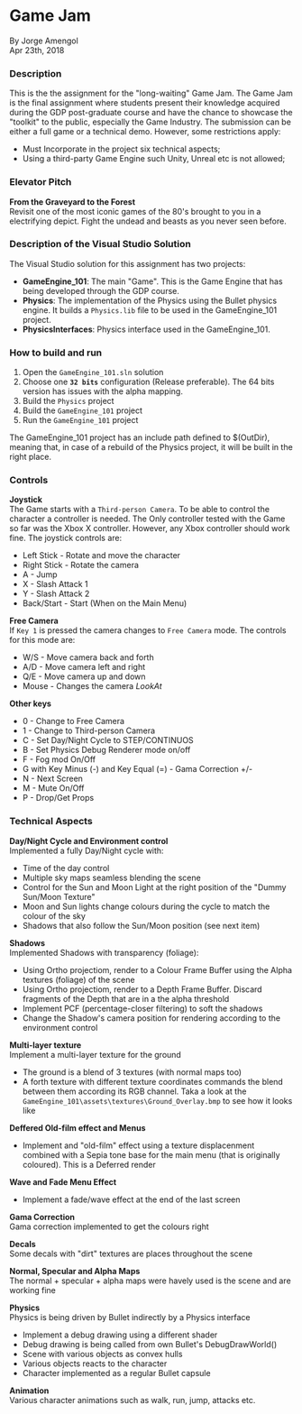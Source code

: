 # Game Jam  

By Jorge Amengol  
Apr 23th, 2018  

### Description

This is the the assignment for the "long-waiting" Game Jam. The Game Jam is the final assignment where students present their knowledge acquired during the GDP post-graduate course and have the chance to showcase the "toolkit" to the public, especially the Game Industry. The submission can be either a full game or a technical demo. However, some restrictions apply:  
- Must Incorporate in the project six technical aspects;  
- Using a third-party Game Engine such Unity, Unreal etc is not allowed;  

### Elevator Pitch  

**From the Graveyard to the Forest**  
Revisit one of the most iconic games of the 80's brought to you in a electrifying depict. Fight the undead and beasts as you never seen before.  

### Description of the Visual Studio Solution  

The Visual Studio solution for this assignment has two projects:  
- **GameEngine_101**: The main "Game". This is the Game Engine that has being developed through the GDP course.  
- **Physics**: The implementation of the Physics using the Bullet physics engine. It builds a `Physics.lib` file to be used in the GameEngine_101 project.  
- **PhysicsInterfaces**: Physics interface used in the GameEngine_101.  

### How to build and run  

1. Open the `GameEngine_101.sln` solution  
2. Choose one **`32 bits`** configuration (Release preferable). The 64 bits version has issues with the alpha mapping.  
4. Build the `Physics` project  
5. Build the `GameEngine_101` project  
6. Run the `GameEngine_101` project  

The GameEngine_101 project has an include path defined to $(OutDir), meaning that, in case of a rebuild of the Physics project, it will be built in the right place.  

### Controls

**Joystick**  
The Game starts with a `Third-person Camera`. To be able to control the character a controller is needed. The Only controller tested with the Game so far was the Xbox X controller. However, any Xbox controller should work fine. The joystick controls are:  

- Left Stick - Rotate and move the character  
- Right Stick - Rotate the camera  
- A - Jump  
- X - Slash Attack 1  
- Y - Slash Attack 2  
- Back/Start - Start (When on the Main Menu)  

**Free Camera**  
If `Key 1` is pressed the camera changes to `Free Camera` mode. The controls for this mode are:  

- W/S - Move camera back and forth  
- A/D - Move camera left and right  
- Q/E - Move camera up and down  
- Mouse - Changes the camera *LookAt*  

**Other keys**  

- 0 - Change to Free Camera  
- 1 - Change to Third-person Camera  
- C - Set Day/Night Cycle to STEP/CONTINUOS  
- B - Set Physics Debug Renderer mode on/off  
- F - Fog mod On/Off  
- G with Key Minus (-) and Key Equal (=) - Gama Correction +/-  
- N - Next Screen  
- M - Mute On/Off  
- P - Drop/Get Props  

### Technical Aspects 

**Day/Night Cycle and Environment control**  
Implemented a fully Day/Night cycle with:  
- Time of the day control  
- Multiple sky maps seamless blending the scene  
- Control for the Sun and Moon Light at the right position of the "Dummy Sun/Moon Texture"  
- Moon and Sun lights change colours during the cycle to match the colour of the sky  
- Shadows that also follow the Sun/Moon position (see next item)  

**Shadows**  
Implemented Shadows with transparency (foliage):  
- Using Ortho projectiom, render to a Colour Frame Buffer using the Alpha textures (foliage) of the scene  
- Using Ortho projectiom, render to a Depth Frame Buffer. Discard fragments of the Depth that are in a the alpha threshold  
- Implement PCF (percentage-closer filtering) to soft the shadows  
- Change the Shadow's camera position for rendering according to the environment control  

**Multi-layer texture**  
Implement a multi-layer texture for the ground  
- The ground is a blend of 3 textures (with normal maps too)  
- A forth texture with different texture coordinates commands the blend between them according its RGB channel. Taka a look at the `GameEngine_101\assets\textures\Ground_Overlay.bmp` to see how it looks like  

**Deffered Old-film effect and Menus**  
- Implement and "old-film" effect using a texture displacenment combined with a Sepia tone base for the main menu (that is originally coloured). This is a Deferred render   

**Wave and Fade Menu Effect**  
- Implement a fade/wave effect at the end of the last screen  

**Gama Correction**  
Gama correction implemented to get the colours right  

**Decals**  
Some decals with "dirt" textures are places throughout the scene  

**Normal, Specular and Alpha Maps**  
The normal + specular + alpha maps were havely used is the scene and are working fine  

**Physics**  
Physics is being driven by Bullet indirectly by a Physics interface  
- Implement a debug drawing using a different shader  
- Debug drawing is being called from own Bullet's DebugDrawWorld()  
- Scene with various objects as convex hulls  
- Various objects reacts to the character  
- Character implemented as a regular Bullet capsule  

**Animation**  
	Various character animations such as walk, run, jump, attacks etc.  


